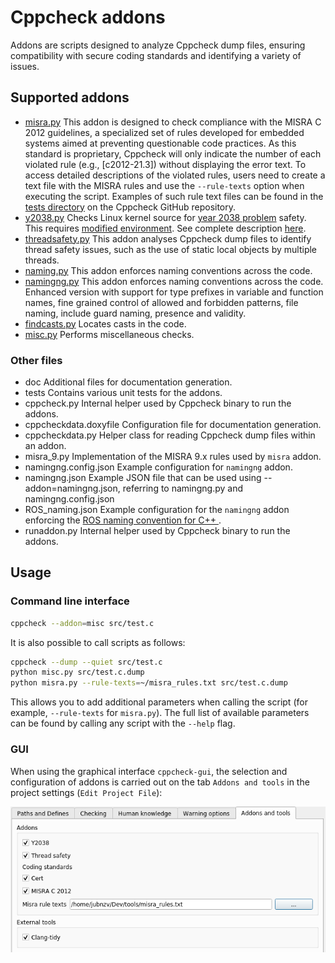 # Cppcheck addons

Addons are scripts designed to analyze Cppcheck dump files, ensuring compatibility with secure coding standards and identifying a variety of issues.

## Supported addons

+ [misra.py](https://github.com/danmar/cppcheck/blob/main/addons/misra.py) 
  This addon is designed to check compliance with the MISRA C 2012 guidelines, a specialized set of rules developed for embedded systems aimed at preventing questionable code practices. As this standard is proprietary, Cppcheck will only indicate the number of each violated rule (e.g., [c2012-21.3]) without displaying the error text. To access detailed descriptions of the violated rules, users need to create a text file with the MISRA rules and use the `--rule-texts` option when executing the script. Examples of such rule text files can be found in the [tests directory](https://github.com/danmar/cppcheck/blob/main/addons/test/misra/) on the Cppcheck GitHub repository.
+ [y2038.py](https://github.com/danmar/cppcheck/blob/main/addons/y2038.py) 
  Checks Linux kernel source for [year 2038 problem](https://en.wikipedia.org/wiki/Year_2038_problem) safety. This requires [modified environment](https://github.com/3adev/y2038). See complete description [here](https://github.com/danmar/cppcheck/blob/main/addons/doc/y2038.txt).
+ [threadsafety.py](https://github.com/danmar/cppcheck/blob/main/addons/threadsafety.py) 
  This addon analyses Cppcheck dump files to identify thread safety issues, such as the use of static local objects by multiple threads.
+ [naming.py](https://github.com/danmar/cppcheck/blob/main/addons/naming.py)
  This addon enforces naming conventions across the code.
+ [namingng.py](https://github.com/danmar/cppcheck/blob/main/addons/namingng.py)
  This addon enforces naming conventions across the code. Enhanced version with support for type prefixes in variable and function names, fine grained control of allowed and forbidden patterns, file naming, include guard naming, presence and validity.
+ [findcasts.py](https://github.com/danmar/cppcheck/blob/main/addons/findcasts.py)
  Locates casts in the code.
+ [misc.py](https://github.com/danmar/cppcheck/blob/main/addons/misc.py)
  Performs miscellaneous checks.

### Other files

- doc
  Additional files for documentation generation.
- tests
  Contains various unit tests for the addons.
- cppcheck.py
  Internal helper used by Cppcheck binary to run the addons.
- cppcheckdata.doxyfile
  Configuration file for documentation generation.
- cppcheckdata.py
  Helper class for reading Cppcheck dump files within an addon.
- misra\_9.py
  Implementation of the MISRA 9.x rules used by `misra` addon. 
- namingng.config.json
  Example configuration for `namingng` addon. 
- namingng.json
  Example JSON file that can be used using --addon=namingng.json, referring to namingng.py and namingng.config.json
- ROS\_naming.json
  Example configuration for the `namingng` addon enforcing the [ROS naming convention for C++ ](http://wiki.ros.org/CppStyleGuide#Files).
- runaddon.py
  Internal helper used by Cppcheck binary to run the addons.

## Usage

### Command line interface

```bash
cppcheck --addon=misc src/test.c
```

It is also possible to call scripts as follows:
```bash
cppcheck --dump --quiet src/test.c
python misc.py src/test.c.dump
python misra.py --rule-texts=~/misra_rules.txt src/test.c.dump
```

This allows you to add additional parameters when calling the script (for example, `--rule-texts` for `misra.py`). The full list of available parameters can be found by calling any script with the `--help` flag.

### GUI

When using the graphical interface `cppcheck-gui`, the selection and configuration of addons is carried out on the tab `Addons and tools` in the project settings (`Edit Project File`):

![Screenshot](https://raw.githubusercontent.com/danmar/cppcheck/main/addons/doc/img/cppcheck-gui-addons.png)

